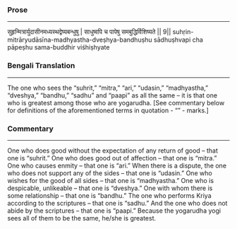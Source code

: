 ### Prose 
 --- 
सुहृन्मित्रार्युदासीनमध्यस्थद्वेष्यबन्धुषु |
साधुष्वपि च पापेषु समबुद्धिर्विशिष्यते || 9||
suhṛin-mitrāryudāsīna-madhyastha-dveṣhya-bandhuṣhu
sādhuṣhvapi cha pāpeṣhu sama-buddhir viśhiṣhyate

### Bengali Translation 
 --- 
The one who sees the “suhrit,” “mitra,” “ari,” “udasin,” “madhyastha,” “dveshya,” “bandhu,” “sadhu” and “paapi” as all the same – it is that one who is greatest among those who are yogarudha. [See commentary below for definitions of the aforementioned terms in quotation - “” - marks.]

### Commentary 
 --- 
One who does good without the expectation of any return of good – that one is “suhrit.” One who does good out of affection – that one is “mitra.” One who causes enmity – that one is “ari.” When there is a dispute, the one who does not support any of the sides – that one is “udasin.” One who wishes for the good of all sides – that one is “madhyastha.” One who is despicable, unlikeable – that one is “dveshya.” One with whom there is some relationship – that one is “bandhu.” The one who performs Kriya according to the scriptures – that one is “sadhu.” And the one who does not abide by the scriptures – that one is “paapi.” Because the yogarudha yogi sees all of them to be the same, he/she is greatest.